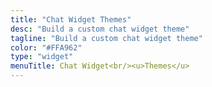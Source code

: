 ```yaml
---
title: "Chat Widget Themes"
desc: "Build a custom chat widget theme"
tagline: "Build a custom chat widget theme"
color: "#FFA962"
type: "widget"
menuTitle: Chat Widget<br/><u>Themes</u>
---
```

